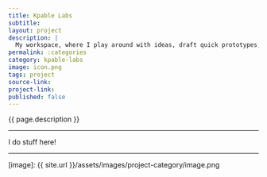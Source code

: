 ```yaml
---
title: Kpable Labs
subtitle: 
layout: project
description: |
  My workspace, where I play around with ideas, draft quick prototypes, do some tutorials, or just test a bit of code.
permalink: :categories
category: kpable-labs
image: icon.png
tags: project
source-link: 
project-link: 
published: false
---
```


<!-- Description -->
{{ page.description }}

---

I do stuff here!

---


[image]: {{ site.url }}/assets/images/project-category/image.png